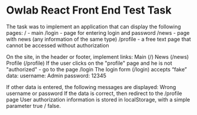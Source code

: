 # Owlab React Front End Test Task

The task was to implement an application that can display the following pages:
/ - main
/login - page for entering login and password
/news - page with news (any information of the same type)
/profile - a free text page that cannot be accessed without authorization

On the site, in the header or footer, implement links:
Main (/)
News (/news)
Profile (/profile)
If the user clicks on the "profile" page and he is not "authorized" - go to the page /login
The login form (/login) accepts “fake” data:
username: Admin
password: 12345

If other data is entered, the following messages are displayed:
Wrong username or password
If the data is correct, then redirect to the /profile page
User authorization information is stored in localStorage, with a simple parameter true / false.

